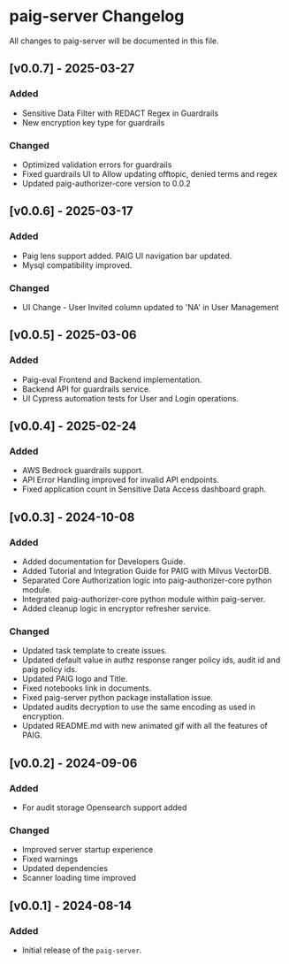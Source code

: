 # paig-server Changelog
All changes to paig-server will be documented in this file.

## [v0.0.7] - 2025-03-27
### Added
- Sensitive Data Filter with REDACT Regex in Guardrails
- New encryption key type for guardrails

### Changed
- Optimized validation errors for guardrails
- Fixed guardrails UI to Allow updating offtopic, denied terms and regex
- Updated paig-authorizer-core version to 0.0.2

## [v0.0.6] - 2025-03-17
### Added
- Paig lens support added. PAIG UI navigation bar updated.
- Mysql compatibility improved.

### Changed
- UI Change - User Invited column updated to 'NA' in User Management

## [v0.0.5] - 2025-03-06
### Added
- Paig-eval Frontend and Backend implementation.
- Backend API for guardrails service.
- UI Cypress automation tests for User and Login operations.

## [v0.0.4] - 2025-02-24
### Added
- AWS Bedrock guardrails support.
- API Error Handling improved for invalid API endpoints.
- Fixed application count in Sensitive Data Access dashboard graph.

## [v0.0.3] - 2024-10-08
### Added
- Added documentation for Developers Guide.
- Added Tutorial and Integration Guide for PAIG with Milvus VectorDB.
- Separated Core Authorization logic into paig-authorizer-core python module.
- Integrated paig-authorizer-core python module within paig-server.
- Added cleanup logic in encryptor refresher service.

### Changed
- Updated task template to create issues.
- Updated default value in authz response ranger policy ids, audit id and paig policy ids.
- Updated PAIG logo and Title.
- Fixed notebooks link in documents.
- Fixed paig-server python package installation issue.
- Updated audits decryption to use the same encoding as used in encryption.
- Updated README.md with new animated gif with all the features of PAIG.

## [v0.0.2] - 2024-09-06
### Added
- For audit storage Opensearch support added

### Changed
- Improved server startup experience
- Fixed warnings
- Updated dependencies
- Scanner loading time improved


## [v0.0.1] - 2024-08-14
### Added
- Initial release of the `paig-server`.